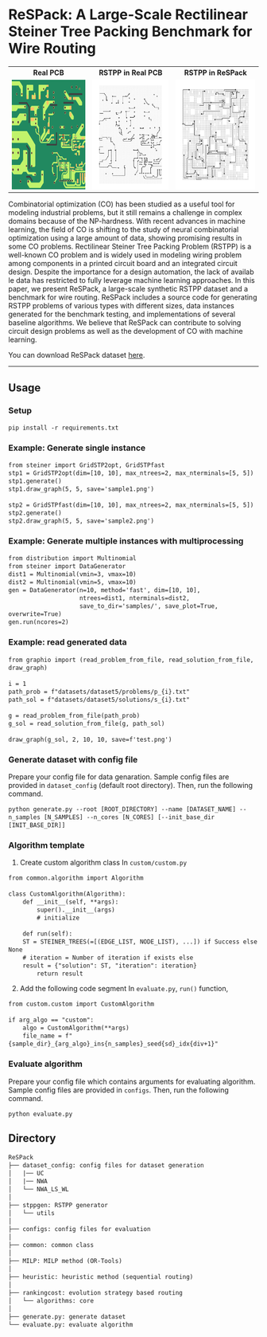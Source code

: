 # ReSPack: A Large-Scale Rectilinear Steiner Tree Packing Benchmark for Wire Routing

<table style="text-align:center; margin:auto;">
  <tr>
    <th style="text-align:center; margin:auto;">Real PCB</th>
    <th style="text-align:center; margin:auto;">RSTPP in Real PCB</th>
    <th style="text-align:center; margin:auto;">RSTPP in ReSPack</th>
  </tr>
  <tr>
    <td><img src="asset/realpcb_sample1.jpg" width="220" height="220"/></td>
    <td><img src="asset/realpcb_rstpp_sample1.jpg" width="220" height="220"/></td>
    <td><img src="asset/respack_rstpp_sample1.jpg" width="220" height="220"/></td>
  </tr>
</table>


Combinatorial optimization (CO) has been studied as a useful tool for modeling industrial problems, but it still remains a challenge in complex domains because of the NP-hardness. With recent advances in machine learning, the field of CO is shifting to the study of neural combinatorial optimization using a large amount of data, showing promising results in some CO problems. Rectilinear Steiner Tree Packing Problem (RSTPP) is a well-known CO problem and is widely used in modeling wiring problem among components in a printed circuit board and an integrated circuit design. Despite the importance for a design automation, the lack of availab le data has restricted to fully leverage machine learning approaches. In this paper, we present ReSPack, a large-scale synthetic RSTPP dataset and a benchmark for wire routing. ReSPack includes a source code for generating RSTPP problems of various types with different sizes, data instances generated for the benchmark testing, and implementations of several baseline algorithms. We believe that ReSPack can contribute to solving circuit design problems as well as the development of CO with machine learning.

<!-- Please refer to the accompanying [paper](https://openreview.net/pdf?id=P14FNX0iotO). -->
You can download ReSPack dataset [here](https://drive.google.com/file/d/1YpnWb5fZHBoQ27fsyY6ZVGPIh484hbnp/view?usp=sharing).

-------------

## Usage

### Setup
```
pip install -r requirements.txt
```

### Example: Generate single instance
```
from steiner import GridSTP2opt, GridSTPfast
stp1 = GridSTP2opt(dim=[10, 10], max_ntrees=2, max_nterminals=[5, 5])
stp1.generate()
stp1.draw_graph(5, 5, save='sample1.png')

stp2 = GridSTPfast(dim=[10, 10], max_ntrees=2, max_nterminals=[5, 5])
stp2.generate()
stp2.draw_graph(5, 5, save='sample2.png')
```


### Example: Generate multiple instances with multiprocessing
```
from distribution import Multinomial
from steiner import DataGenerator
dist1 = Multinomial(vmin=3, vmax=10)
dist2 = Multinomial(vmin=5, vmax=10)
gen = DataGenerator(n=10, method='fast', dim=[10, 10],
                    ntrees=dist1, nterminals=dist2,
                    save_to_dir='samples/', save_plot=True, overwrite=True)
gen.run(ncores=2)
```

### Example: read generated data
```
from graphio import (read_problem_from_file, read_solution_from_file,
draw_graph)

i = 1
path_prob = f"datasets/dataset5/problems/p_{i}.txt"
path_sol = f"datasets/dataset5/solutions/s_{i}.txt"

g = read_problem_from_file(path_prob)
g_sol = read_solution_from_file(g, path_sol)

draw_graph(g_sol, 2, 10, 10, save=f'test.png')
```


### Generate dataset with config file
Prepare your config file for data genaration. 
Sample config files are provided in `dataset_config` (default root directory). 
Then, run the following command.
```
python generate.py --root [ROOT_DIRECTORY] --name [DATASET_NAME] --n_samples [N_SAMPLES] --n_cores [N_CORES] [--init_base_dir [INIT_BASE_DIR]]
```



### Algorithm template
1. Create custom algorithm class
In `custom/custom.py`
```
from common.algorithm import Algorithm

class CustomAlgorithm(Algorithm):
    def __init__(self, **args):
        super().__init__(args)
        # initialize
    
    def run(self):
    ST = STEINER_TREES(=[(EDGE_LIST, NODE_LIST), ...]) if Success else None
    # iteration = Number of iteration if exists else 
    result = {"solution": ST, "iteration": iteration}
        return result
```

2. Add the following code segment 
In `evaluate.py`, `run()` function,
```
from custom.custom import CustomAlgorithm

if arg_algo == "custom":
    algo = CustomAlgorithm(**args)
    file_name = f"{sample_dir}_{arg_algo}_ins{n_samples}_seed{sd}_idx{div+1}"
```

### Evaluate algorithm
Prepare your config file which contains arguments for evaluating algorithm. 
Sample config files are provided in `configs`. 
Then, run the following command.
```
python evaluate.py
```


## Directory
```
ReSPack  
├── dataset_config: config files for dataset generation  
│   |── UC  
│   |── NWA  
│   └── NWA_LS_WL  
│   
├── stppgen: RSTPP generator  
│   └── utils  
│  
├── configs: config files for evaluation  
│  
├── common: common class  
│  
├── MILP: MILP method (OR-Tools)  
│  
├── heuristic: heuristic method (sequential routing)  
│  
├── rankingcost: evolution strategy based routing  
│   └── algorithms: core  
│  
├── generate.py: generate dataset  
└── evaluate.py: evaluate algorithm
```